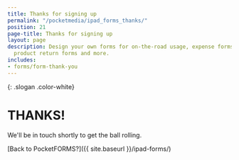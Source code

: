 ```yaml
---
title: Thanks for signing up
permalink: "/pocketmedia/ipad_forms_thanks/"
position: 21
page-title: Thanks for signing up
layout: page
description: Design your own forms for on-the-road usage, expense forms, surveys,
  product return forms and more.
includes:
- forms/form-thank-you
---
```


{: .slogan .color-white}
# THANKS!

We'll be in touch shortly to get the ball rolling.

[Back to PocketFORMS?]({{ site.baseurl }}/ipad-forms/)
